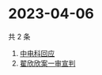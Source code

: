 # 2023-04-06

共 2 条

<!-- BEGIN -->
<!-- 最后更新时间 Thu Apr 06 2023 03:10:17 GMT+0800 (China Standard Time) -->

1. [中电科回应](https://www.zhihu.com/search?q=中电科回应)
1. [翟欣欣案一审宣判](https://www.zhihu.com/search?q=翟欣欣案一审宣判)

<!-- END -->
